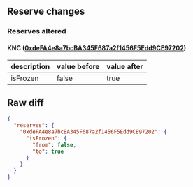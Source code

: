 ## Reserve changes

### Reserves altered

#### KNC ([0xdeFA4e8a7bcBA345F687a2f1456F5Edd9CE97202](https://etherscan.io/address/0xdeFA4e8a7bcBA345F687a2f1456F5Edd9CE97202))

| description | value before | value after |
| --- | --- | --- |
| isFrozen | false | true |


## Raw diff

```json
{
  "reserves": {
    "0xdeFA4e8a7bcBA345F687a2f1456F5Edd9CE97202": {
      "isFrozen": {
        "from": false,
        "to": true
      }
    }
  }
}
```